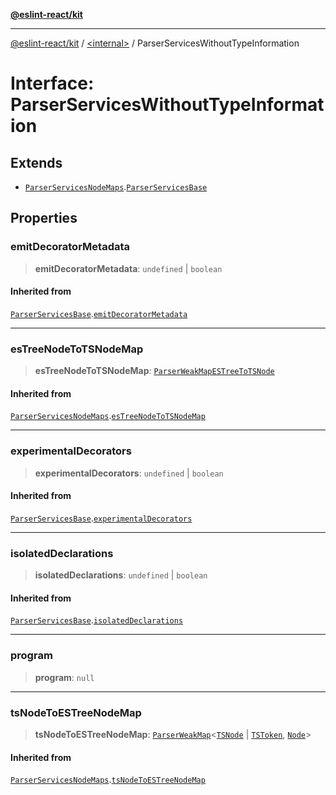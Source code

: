 [**@eslint-react/kit**](../../README.md)

***

[@eslint-react/kit](../../README.md) / [\<internal\>](../README.md) / ParserServicesWithoutTypeInformation

# Interface: ParserServicesWithoutTypeInformation

## Extends

- [`ParserServicesNodeMaps`](ParserServicesNodeMaps.md).[`ParserServicesBase`](ParserServicesBase.md)

## Properties

### emitDecoratorMetadata

> **emitDecoratorMetadata**: `undefined` \| `boolean`

#### Inherited from

[`ParserServicesBase`](ParserServicesBase.md).[`emitDecoratorMetadata`](ParserServicesBase.md#emitdecoratormetadata)

***

### esTreeNodeToTSNodeMap

> **esTreeNodeToTSNodeMap**: [`ParserWeakMapESTreeToTSNode`](ParserWeakMapESTreeToTSNode.md)

#### Inherited from

[`ParserServicesNodeMaps`](ParserServicesNodeMaps.md).[`esTreeNodeToTSNodeMap`](ParserServicesNodeMaps.md#estreenodetotsnodemap)

***

### experimentalDecorators

> **experimentalDecorators**: `undefined` \| `boolean`

#### Inherited from

[`ParserServicesBase`](ParserServicesBase.md).[`experimentalDecorators`](ParserServicesBase.md#experimentaldecorators)

***

### isolatedDeclarations

> **isolatedDeclarations**: `undefined` \| `boolean`

#### Inherited from

[`ParserServicesBase`](ParserServicesBase.md).[`isolatedDeclarations`](ParserServicesBase.md#isolateddeclarations)

***

### program

> **program**: `null`

***

### tsNodeToESTreeNodeMap

> **tsNodeToESTreeNodeMap**: [`ParserWeakMap`](ParserWeakMap.md)\<[`TSNode`](../type-aliases/TSNode.md) \| [`TSToken`](../type-aliases/TSToken.md), [`Node`](../type-aliases/Node.md)\>

#### Inherited from

[`ParserServicesNodeMaps`](ParserServicesNodeMaps.md).[`tsNodeToESTreeNodeMap`](ParserServicesNodeMaps.md#tsnodetoestreenodemap)
